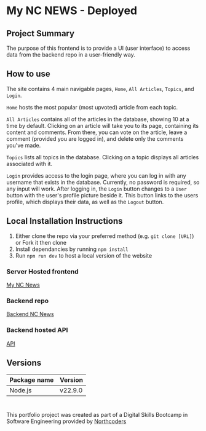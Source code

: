 # My NC NEWS - Deployed

## Project Summary

The purpose of this frontend is to provide a UI (user interface) to access data from the backend repo in a user-friendly way.

## How to use

The site contains 4 main navigable pages, `Home`, `All Articles`, `Topics`, and `Login`.

`Home` hosts the most popular (most upvoted) article from each topic.

`All Articles` contains all of the articles in the database, showing 10 at a time by default. Clicking on an article will take you to its page, containing its content and comments. From there, you can vote on the article, leave a comment (provided you are logged in), and delete only the comments you've made.

`Topics` lists all topics in the database. Clicking on a topic displays all articles associated with it.

`Login` provides access to the login page, where you can log in with any username that exists in the database. Currently, no password is required, so any input will work. After logging in, the `Login` button changes to a `User` button with the user's profile picture beside it. This button links to the users profile, which displays their data, as well as the `Logout` button.

## Local Installation Instructions

1. Either clone the repo via your preferred method (e.g. `git clone [URL]`) or Fork it then clone
2. Install dependancies by running `npm install`
3. Run `npm run dev` to host a local version of the website

### Server Hosted frontend

<a href="https://tylers-nc-news.netlify.app/" target="_blank" rel="noopener noreferrer">My NC News</a>

### Backend repo

<a href="https://github.com/tylerkade/my-nc-news" target="_blank" rel="noopener noreferrer">Backend NC News</a>

### Backend hosted API

<a href="https://my-nc-news-t13l.onrender.com/api" target="_blank" rel="noopener noreferrer">API</a>

## Versions

| Package name | Version |
| ------------ | ------- |
| Node.js      | v22.9.0 |

#

This portfolio project was created as part of a Digital Skills Bootcamp in Software Engineering provided by [Northcoders](https://northcoders.com/)
